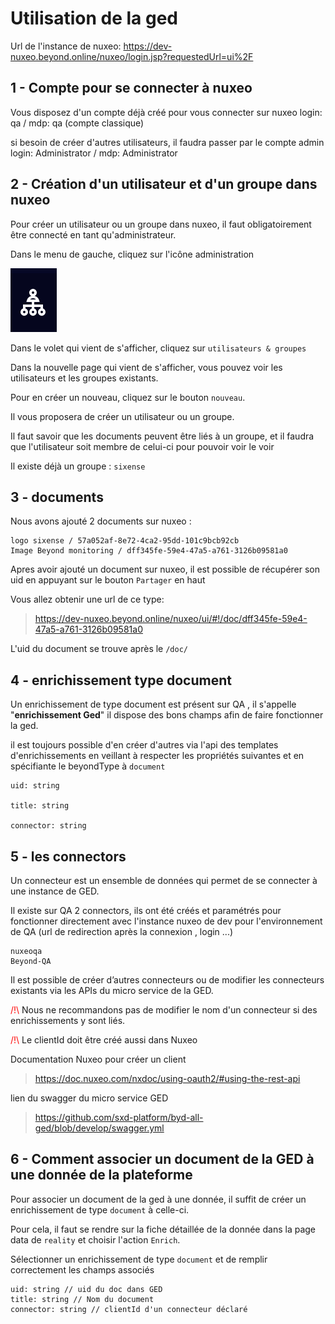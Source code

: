 # Utilisation de la ged

Url de l'instance de nuxeo: https://dev-nuxeo.beyond.online/nuxeo/login.jsp?requestedUrl=ui%2F

## 1 - Compte pour se connecter à nuxeo

Vous disposez d'un compte déjà créé pour vous connecter sur nuxeo
login: qa / mdp: qa
(compte classique)

si besoin de créer d'autres utilisateurs, il faudra passer par le compte admin
login: Administrator / mdp: Administrator

## 2 - Création d'un utilisateur et d'un groupe dans nuxeo

Pour créer un utilisateur ou un groupe dans nuxeo, il faut obligatoirement être connecté en tant qu'administrateur.

Dans le menu de gauche, cliquez sur l'icône  administration

![](assets/admin-icon.png)

Dans le volet qui vient de s'afficher, cliquez sur `utilisateurs & groupes`

Dans la nouvelle page qui vient de s'afficher, vous pouvez voir les utilisateurs et les groupes existants.

Pour en créer un nouveau, cliquez sur le bouton `nouveau`.

Il vous proposera de créer un utilisateur ou un groupe.

Il faut savoir que les documents peuvent être liés à un groupe, et il faudra que l'utilisateur soit membre de celui-ci pour pouvoir voir le voir

Il existe déjà un groupe : `sixense`


## 3 - documents

Nous avons ajouté 2 documents sur nuxeo :

    logo sixense / 57a052af-8e72-4ca2-95dd-101c9bcb92cb
    Image Beyond monitoring / dff345fe-59e4-47a5-a761-3126b09581a0

Apres avoir ajouté un document sur nuxeo, il est possible de récupérer son uid en appuyant sur le bouton `Partager` en haut  

Vous allez obtenir une url de ce type:

> https://dev-nuxeo.beyond.online/nuxeo/ui/#!/doc/dff345fe-59e4-47a5-a761-3126b09581a0

L'uid du document se trouve après le `/doc/`

## 4 - enrichissement type document

Un enrichissement de type document est présent sur QA , il s'appelle "**enrichissement Ged**"
il dispose des bons champs afin de faire fonctionner la ged.

il est toujours possible d'en créer d'autres via l'api des templates d'enrichissements en veillant à respecter les propriétés suivantes et en spécifiante le beyondType à `document`  

    uid: string

    title: string

    connector: string

## 5 - les connectors

Un connecteur est un ensemble de données qui permet de se connecter à une instance de GED.

Il existe sur QA 2 connectors, ils ont été créés et paramétrés pour fonctionner directement avec l'instance nuxeo de dev pour l'environnement de QA (url de redirection après la connexion , login  ...)

    nuxeoqa
    Beyond-QA

Il est possible de créer d’autres connecteurs ou de modifier les connecteurs existants via les APIs du micro service de la GED.

<span style="color: #ff0000"> /!\ </span>Nous ne recommandons pas de modifier le nom d'un connecteur si des enrichissements y sont liés.

<span style="color: #ff0000"> /!\ </span> Le clientId doit être créé aussi dans Nuxeo

Documentation Nuxeo pour créer un client
> https://doc.nuxeo.com/nxdoc/using-oauth2/#using-the-rest-api

lien du swagger du micro service GED
> https://github.com/sxd-platform/byd-all-ged/blob/develop/swagger.yml

## 6 - Comment associer un document de la GED à une donnée de la plateforme

Pour associer un document de la ged à une donnée, il suffit de créer un enrichissement de type `document` à celle-ci.

Pour cela, il faut se rendre sur la fiche détaillée de la donnée dans la page data de `reality` et choisir l'action  `Enrich`.

Sélectionner un enrichissement de type `document` et de remplir correctement les champs associés

    uid: string // uid du doc dans GED
    title: string // Nom du document
    connector: string // clientId d'un connecteur déclaré
